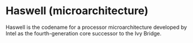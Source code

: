 # Haswell (microarchitecture)  

Haswell is the codename for a processor microarchitecture developed by Intel as the fourth-generation core successor to the Ivy Bridge.


